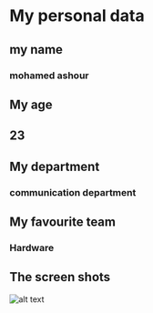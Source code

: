 # My personal data
## my name
### mohamed ashour

## My age
## 23

## My department
### communication department

## My favourite team
### Hardware

## The screen shots
![alt text]([http://url/to/img.png](https://github.com/Mohamedashour911/Mohamed_Mind_Cloud/blob/feature/Screenshot%202023-10-21%20233112.png)https://github.com/Mohamedashour911/Mohamed_Mind_Cloud/blob/feature/Screenshot%202023-10-21%20233112.png)

